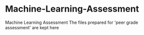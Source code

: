 # Machine-Learning-Assessment
Machine Learning Assessment
The files prepared for 'peer grade assessment' are kept here
